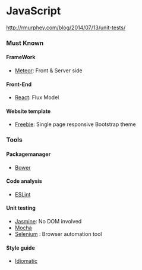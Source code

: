 # JavaScript

http://rmurphey.com/blog/2014/07/13/unit-tests/

### Must Known

#### FrameWork

* [Meteor]: Front & Server side

#### Front-End

* [React]: Flux Model

#### Website template

* [Freebie]: Single page responsive Bootstrap theme
    
### Tools 

#### Packagemanager

* [Bower]

#### Code analysis

* [ESLint]

#### Unit testing

* [Jasmine]: No DOM involved
* [Mocha]
* [Selenium] : Browser automation tool

#### Style guide

* [Idiomatic]



[Meteor]: https://www.meteor.com/
[React]: https://facebook.github.io/react/index.html
[Freebie]: http://tympanus.net/codrops/2015/03/12/freebie-forkio-one-page-website-template/
[Bower]: http://bower.io/
[ESLint]: http://eslint.org/
[Jasmine]: https://github.com/jasmine/jasmine
[Mocha]: http://mochajs.org/
[Selenium]: http://www.seleniumhq.org/
[Idiomatic]: https://github.com/rwaldron/idiomatic.js



